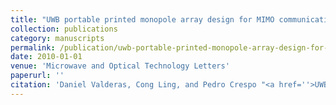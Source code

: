 ```yaml
---
title: "UWB portable printed monopole array design for MIMO communications"
collection: publications
category: manuscripts
permalink: /publication/uwb-portable-printed-monopole-array-design-for-mimo-communications
date: 2010-01-01
venue: 'Microwave and Optical Technology Letters'
paperurl: ''
citation: 'Daniel Valderas, Cong Ling, and Pedro Crespo "<a href=''>UWB portable printed monopole array design for MIMO communications</a>", Microwave and Optical Technology Letters, vol. 52, pp. 889-895, Apr. 2010.'
---
```

